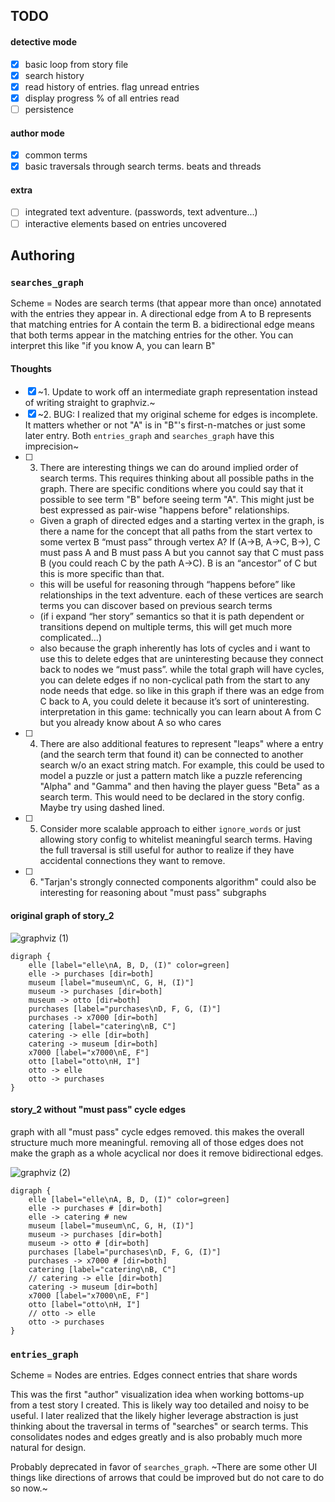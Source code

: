 ## TODO
#### detective mode
- [x] basic loop from story file
- [x] search history
- [x] read history of entries. flag unread entries
- [x] display progress % of all entries read
- [ ] persistence

#### author mode
- [x] common terms
- [x] basic traversals through search terms. beats and threads

#### extra
- [ ] integrated text adventure. (passwords, text adventure...)
- [ ] interactive elements based on entries uncovered

## Authoring

### `searches_graph`

Scheme = Nodes are search terms (that appear more than once) annotated with the entries they appear in. A directional edge from A to B represents that matching entries for A contain the term B. a bidirectional edge means that both terms appear in the matching entries for the other. You can interpret this like "if you know A, you can learn B"

#### Thoughts
- [x] ~1. Update to work off an intermediate graph representation instead of writing straight to graphviz.~
- [x] ~2. BUG: I realized that my original scheme for edges is incomplete. It matters whether or not "A" is in "B"'s first-n-matches or just some later entry. Both `entries_graph` and `searches_graph` have this imprecision~
- [ ] 3. There are interesting things we can do around implied order of search terms. This requires thinking about all possible paths in the graph. There are specific conditions where you could say that it possible to see term "B" before seeing term "A". This might just be best expressed as pair-wise "happens before" relationships.
    * Given a graph of directed edges and a starting vertex in the graph, is there a name for the concept that all paths from the start vertex to some vertex B “must pass” through vertex A? If (A->B, A->C, B->), C must pass A and B must pass A but you cannot say that C must pass B (you could reach C by the path A->C). B is an “ancestor” of C but this is more specific than that.
    * this will be useful for reasoning through “happens before” like relationships in the text adventure. each of these vertices are search terms you can discover based on previous search terms
    * (if i expand “her story” semantics so that it is path dependent or transitions depend on multiple terms, this will get much more complicated…)
    * also because the graph inherently has lots of cycles and i want to use this to delete edges that are uninteresting because they connect back to nodes we “must pass”. while the total graph will have cycles, you can delete edges if no non-cyclical path from the start to any node needs that edge. so like in this graph if there was an edge from C back to A, you could delete it because it’s sort of uninteresting. interpretation in this game: technically you can learn about A from C but you already know about A so who cares
- [ ] 4. There are also additional features to represent "leaps" where a entry (and the search term that found it) can be connected to another search w/o an exact string match. For example, this could be used to model a puzzle or just a pattern match like a puzzle referencing "Alpha" and "Gamma" and then having the player guess "Beta" as a search term. This would need to be declared in the story config. Maybe try using dashed lined.
- [ ] 5. Consider more scalable approach to either `ignore_words` or just allowing story config to whitelist meaningful search terms. Having the full traversal is still useful for author to realize if they have accidental connections they want to remove.
- [ ] 6. "Tarjan's strongly connected components algorithm" could also be interesting for reasoning about "must pass" subgraphs

#### original graph of story_2
![graphviz (1)](https://user-images.githubusercontent.com/1035393/148710999-4da68698-86dd-4ea6-b213-b15af31291b6.png)
```
digraph {
	elle [label="elle\nA, B, D, (I)" color=green]
	elle -> purchases [dir=both]
	museum [label="museum\nC, G, H, (I)"]
	museum -> purchases [dir=both]
	museum -> otto [dir=both]
	purchases [label="purchases\nD, F, G, (I)"]
	purchases -> x7000 [dir=both]
	catering [label="catering\nB, C"]
	catering -> elle [dir=both]
	catering -> museum [dir=both]
	x7000 [label="x7000\nE, F"]
	otto [label="otto\nH, I"]
	otto -> elle
	otto -> purchases
}
```

#### story_2 without "must pass" cycle edges
graph with all "must pass" cycle edges removed. this makes the overall structure much more meaningful. removing all of those edges does not make the graph as a whole acyclical nor does it remove bidirectional edges.

![graphviz (2)](https://user-images.githubusercontent.com/1035393/148711002-c6a968f2-72c9-42af-a4b3-cc6e47811f56.png)
```
digraph {
	elle [label="elle\nA, B, D, (I)" color=green]
	elle -> purchases # [dir=both]
	elle -> catering # new
	museum [label="museum\nC, G, H, (I)"]
	museum -> purchases [dir=both]
	museum -> otto # [dir=both]
	purchases [label="purchases\nD, F, G, (I)"]
	purchases -> x7000 # [dir=both]
	catering [label="catering\nB, C"]
    // catering -> elle [dir=both]
	catering -> museum [dir=both]
	x7000 [label="x7000\nE, F"]
	otto [label="otto\nH, I"]
    // otto -> elle
	otto -> purchases
}
```

### `entries_graph`

Scheme = Nodes are entries. Edges connect entries that share words

This was the first "author" visualization idea when working bottoms-up from a test story I created. This is likely way too detailed and noisy to be useful. I later realized that the likely higher leverage abstraction is just thinking about the traversal in terms of "searches" or search terms. This consolidates nodes and edges greatly and is also probably much more natural for design.

Probably deprecated in favor of `searches_graph`. ~There are some other UI things like directions of arrows that could be improved but do not care to do so now.~
